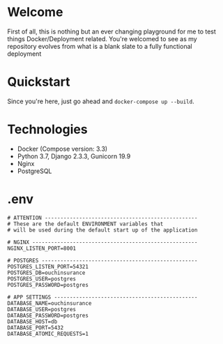 Welcome
===

First of all, this is nothing but an ever changing playground for me to test things Docker/Deployment related. You're welcomed to see as my repository evolves from what is a blank slate to a fully functional deployment


Quickstart
===

Since you're here, just go ahead and `docker-compose up --build`.


Technologies
===
* Docker (Compose version: 3.3)
* Python 3.7, Django 2.3.3, Gunicorn 19.9
* Nginx
* PostgreSQL

.env
===
```
# ATTENTION -------------------------------------------------
# These are the default ENVIRONMENT variables that
# will be used during the default start up of the application

# NGINX -----------------------------------------------------
NGINX_LISTEN_PORT=8001

# POSTGRES --------------------------------------------------
POSTGRES_LISTEN_PORT=54321
POSTGRES_DB=ouchinsurance
POSTGRES_USER=postgres
POSTGRES_PASSWORD=postgres

# APP SETTINGS ----------------------------------------------
DATABASE_NAME=ouchinsurance
DATABASE_USER=postgres
DATABASE_PASSWORD=postgres
DATABASE_HOST=db
DATABASE_PORT=5432
DATABASE_ATOMIC_REQUESTS=1
```
